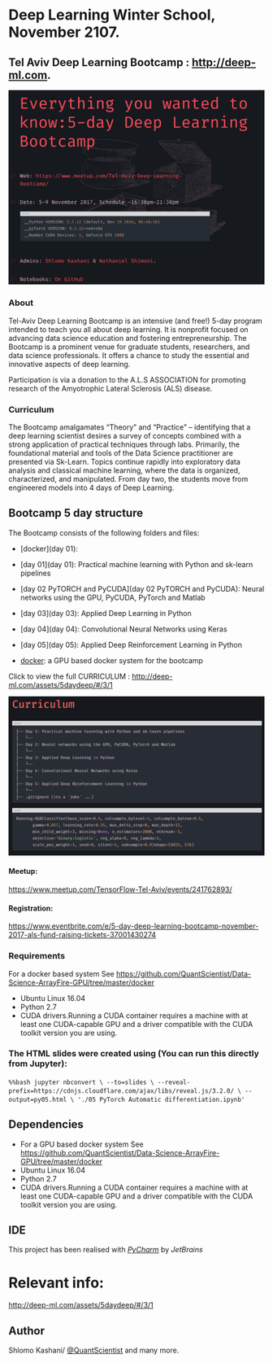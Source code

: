 
# Deep Learning Winter School, November 2107. 
## Tel Aviv Deep Learning Bootcamp : http://deep-ml.com. 

![cuda](bootcamp.jpg)

### About
Tel-Aviv Deep Learning Bootcamp is an intensive (and free!) 5-day program intended to teach you all about deep learning. It is nonprofit focused on advancing data science education and fostering entrepreneurship. The Bootcamp is a prominent venue for graduate students, researchers, and data science professionals. It offers a chance to study the essential and innovative aspects of deep learning.	

Participation is via a donation to the A.L.S ASSOCIATION for promoting research of the Amyotrophic Lateral Sclerosis (ALS) disease. 

### Curriculum
The Bootcamp amalgamates “Theory” and “Practice” – identifying that a deep learning scientist desires a survey of concepts combined with a strong application of practical techniques through labs. Primarily, the foundational material and tools of the Data Science practitioner are presented via Sk-Learn. Topics continue rapidly into exploratory data analysis and classical machine learning, where the data is organized, characterized, and manipulated. From day two, the students move from engineered models into 4 days of Deep Learning. 

## Bootcamp 5 day structure

The Bootcamp consists of the following folders and files:
 
- [docker](day 01): 

- [day 01](day 01): 
Practical machine learning with Python and sk-learn pipelines

- [day 02 PyTORCH and PyCUDA](day 02 PyTORCH and PyCUDA): 
Neural networks using the GPU, PyCUDA, PyTorch and Matlab

- [day 03](day 03): 
Applied Deep Learning in Python

- [day 04](day 04): 
Convolutional Neural Networks using Keras

- [day 05](day 05): 
Applied Deep Reinforcement Learning in Python

- [docker](docker): 
a GPU based docker system for the bootcamp


Click to view the full CURRICULUM : http://deep-ml.com/assets/5daydeep/#/3/1

![cuda](curr.png)

#### Meetup:
https://www.meetup.com/TensorFlow-Tel-Aviv/events/241762893/

#### Registration:
https://www.eventbrite.com/e/5-day-deep-learning-bootcamp-november-2017-als-fund-raising-tickets-37001430274 


### Requirements
For a docker based system See https://github.com/QuantScientist/Data-Science-ArrayFire-GPU/tree/master/docker

- Ubuntu Linux 16.04
- Python 2.7 
- CUDA drivers.Running a CUDA container requires a machine with at least one CUDA-capable GPU and a driver compatible with the CUDA toolkit version you are using.

### The HTML slides were created using (You can run this directly from Jupyter):
`
%%bash
jupyter nbconvert \
    --to=slides \
    --reveal-prefix=https://cdnjs.cloudflare.com/ajax/libs/reveal.js/3.2.0/ \
    --output=py05.html \
    './05 PyTorch Automatic differentiation.ipynb'
`

 
## Dependencies

- For a GPU based docker system See https://github.com/QuantScientist/Data-Science-ArrayFire-GPU/tree/master/docker
- Ubuntu Linux 16.04
- Python 2.7 
- CUDA drivers.Running a CUDA container requires a machine with at least one CUDA-capable GPU and a driver compatible with the CUDA toolkit version you are using.

## IDE

This project has been realised with [*PyCharm*](https://www.jetbrains.com/pycharm/) by *JetBrains*

# Relevant info:

http://deep-ml.com/assets/5daydeep/#/3/1

## Author
Shlomo Kashani/ [@QuantScientist](https://github.com/QuantScientist) and many more. 
